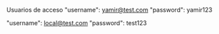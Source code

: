 Usuarios de acceso
"username": yamir@test.com
"password": yamir123


"username": local@test.com
"password": test123
